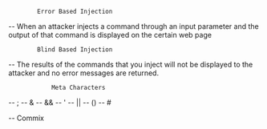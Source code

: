 			Error Based Injection
-- When an attacker injects a command through an input parameter and the output of that command is displayed on the certain web page

			Blind Based Injection
-- The results of the commands that you inject will not be displayed to the attacker and no error messages are returned.

				Meta Characters
-- ;
-- &
-- && 
-- '
-- ||
-- ()
-- #

-- Commix